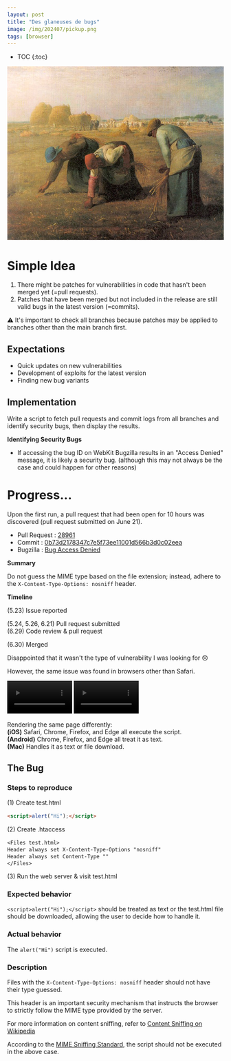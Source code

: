 ```yaml
---
layout: post
title: "Des glaneuses de bugs"
image: /img/202407/pickup.png
tags: [browser]
---
```

* TOC
{:toc}

![](/img/202407/pickup.png)

# Simple Idea

1. There might be patches for vulnerabilities in code that hasn't been merged yet (=pull requests).
2. Patches that have been merged but not included in the release are still valid bugs in the latest version (=commits).

⚠️ It's important to check all branches because patches may be applied to branches other than the main branch first.

## Expectations

- Quick updates on new vulnerabilities
- Development of exploits for the latest version
- Finding new bug variants

## Implementation

Write a script to fetch pull requests and commit logs from all branches and identify security bugs, then display the results.

**Identifying Security Bugs**

- If accessing the bug ID on WebKit Bugzilla results in an "Access Denied" message, it is likely a security bug. (although this may not always be the case and could happen for other reasons)

# Progress...

Upon the first run, a pull request that had been open for 10 hours was discovered (pull request submitted on June 21).  

- Pull Request : [28961](https://github.com/WebKit/WebKit/pull/28961)
- Commit : [0b73d2178347c7e5f73ee11001d566b3d0c02eea](https://github.com/WebKit/WebKit/pull/28961/commits/0b73d2178347c7e5f73ee11001d566b3d0c02eea)
- Bugzilla : [Bug Access Denied](https://bugs.webkit.org/show_bug.cgi?id=274242)

**Summary**

Do not guess the MIME type based on the file extension; instead, adhere to the `X-Content-Type-Options: nosniff` header.

**Timeline**

(5.23) Issue reported  
  
(5.24, 5.26, 6.21) Pull request submitted  
(6.29) Code review & pull request  
  
(6.30) Merged  
  
Disappointed that it wasn't the type of vulnerability I was looking for 😞  
  
However, the same issue was found in browsers other than Safari.  
  
<video width="30%" controls autoplay>
    <source src="/img/202407/nosniff_ios.mp4" type="video/mp4">
</video>
<video width="30%" controls autoplay>
    <source src="/img/202407/nosniff_android.mp4" type="video/mp4">
</video>

Rendering the same page differently:  
**(iOS)** Safari, Chrome, Firefox, and Edge all execute the script.  
**(Android)** Chrome, Firefox, and Edge all treat it as text.  
**(Mac)** Handles it as text or file download.  

## The Bug

### Steps to reproduce

(1) Create test.html

```html
<script>alert("Hi");</script>
```

(2) Create .htaccess

```
<Files test.html>
Header always set X-Content-Type-Options "nosniff"
Header always set Content-Type ""
</Files>
```

(3) Run the web server & visit test.html

### Expected behavior

`<script>alert("Hi");</script>` should be treated as text or the test.html file should be downloaded, allowing the user to decide how to handle it.

### Actual behavior

The `alert("Hi")` script is executed.

### Description

Files with the `X-Content-Type-Options: nosniff` header should not have their type guessed.  
  
This header is an important security mechanism that instructs the browser to strictly follow the MIME type provided by the server.  
  
For more information on content sniffing, refer to [Content Sniffing on Wikipedia](https://en.wikipedia.org/wiki/Content_sniffing)  
  
According to the [MIME Sniffing Standard](https://mimesniff.spec.whatwg.org/#determining-the-computed-mime-type-of-a-resource), the script should not be executed in the above case.
